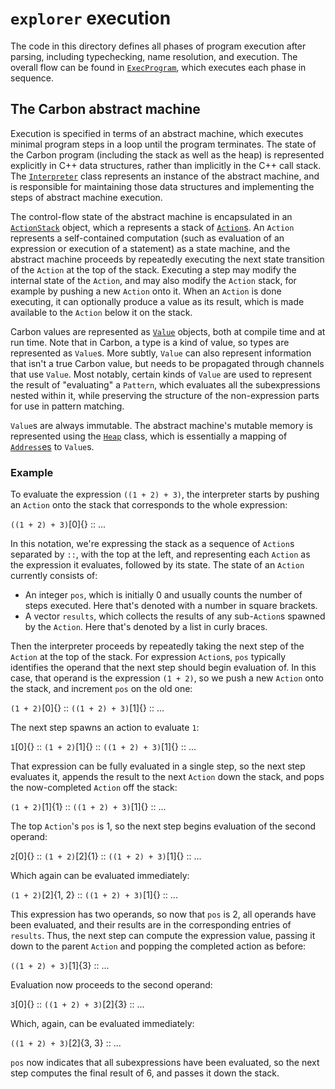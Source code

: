 # `explorer` execution

<!--
Part of the Carbon Language project, under the Apache License v2.0 with LLVM
Exceptions. See /LICENSE for license information.
SPDX-License-Identifier: Apache-2.0 WITH LLVM-exception
-->

The code in this directory defines all phases of program execution after
parsing, including typechecking, name resolution, and execution. The overall
flow can be found in [`ExecProgram`](exec_program.cpp), which executes each
phase in sequence.

## The Carbon abstract machine

Execution is specified in terms of an abstract machine, which executes minimal
program steps in a loop until the program terminates. The state of the Carbon
program (including the stack as well as the heap) is represented explicitly in
C++ data structures, rather than implicitly in the C++ call stack. The
[`Interpreter`](interpreter.cpp) class represents an instance of the abstract
machine, and is responsible for maintaining those data structures and
implementing the steps of abstract machine execution.

The control-flow state of the abstract machine is encapsulated in an
[`ActionStack`](action_stack.h) object, which a represents a stack of
[`Action`s](action.h). An `Action` represents a self-contained computation (such
as evaluation of an expression or execution of a statement) as a state machine,
and the abstract machine proceeds by repeatedly executing the next state
transition of the `Action` at the top of the stack. Executing a step may modify
the internal state of the `Action`, and may also modify the `Action` stack, for
example by pushing a new `Action` onto it. When an `Action` is done executing,
it can optionally produce a value as its result, which is made available to the
`Action` below it on the stack.

Carbon values are represented as [`Value`](value.h) objects, both at compile
time and at run time. Note that in Carbon, a type is a kind of value, so types
are represented as `Value`s. More subtly, `Value` can also represent information
that isn't a true Carbon value, but needs to be propagated through channels that
use `Value`. Most notably, certain kinds of `Value` are used to represent the
result of "evaluating" a `Pattern`, which evaluates all the subexpressions
nested within it, while preserving the structure of the non-expression parts for
use in pattern matching.

`Value`s are always immutable. The abstract machine's mutable memory is
represented using the [`Heap`](heap.h) class, which is essentially a mapping of
[`Address`es](address.h) to `Value`s.

### Example

To evaluate the expression `((1 + 2) + 3)`, the interpreter starts by pushing an
`Action` onto the stack that corresponds to the whole expression:

`((1 + 2) + 3)`[0]{} :: ...

In this notation, we're expressing the stack as a sequence of `Action`s
separated by `::`, with the top at the left, and representing each `Action` as
the expression it evaluates, followed by its state. The state of an `Action`
currently consists of:

-   An integer `pos`, which is initially 0 and usually counts the number of
    steps executed. Here that's denoted with a number in square brackets.
-   A vector `results`, which collects the results of any sub-`Action`s spawned
    by the `Action`. Here that's denoted by a list in curly braces.

Then the interpreter proceeds by repeatedly taking the next step of the `Action`
at the top of the stack. For expression `Action`s, `pos` typically identifies
the operand that the next step should begin evaluation of. In this case, that
operand is the expression `(1 + 2)`, so we push a new `Action` onto the stack,
and increment `pos` on the old one:

`(1 + 2)`[0]{} :: `((1 + 2) + 3)`[1]{} :: ...

The next step spawns an action to evaluate `1`:

`1`[0]{} :: `(1 + 2)`[1]{} :: `((1 + 2) + 3)`[1]{} :: ...

That expression can be fully evaluated in a single step, so the next step
evaluates it, appends the result to the next `Action` down the stack, and pops
the now-completed `Action` off the stack:

`(1 + 2)`[1]{1} :: `((1 + 2) + 3)`[1]{} :: ...

The top `Action`'s `pos` is 1, so the next step begins evaluation of the second
operand:

`2`[0]{} :: `(1 + 2)`[2]{1} :: `((1 + 2) + 3)`[1]{} :: ...

Which again can be evaluated immediately:

`(1 + 2)`[2]{1, 2} :: `((1 + 2) + 3)`[1]{} :: ...

This expression has two operands, so now that `pos` is 2, all operands have been
evaluated, and their results are in the corresponding entries of `results`.
Thus, the next step can compute the expression value, passing it down to the
parent `Action` and popping the completed action as before:

`((1 + 2) + 3)`[1]{3} :: ...

Evaluation now proceeds to the second operand:

`3`[0]{} :: `((1 + 2) + 3)`[2]{3} :: ...

Which, again, can be evaluated immediately:

`((1 + 2) + 3)`[2]{3, 3} :: ...

`pos` now indicates that all subexpressions have been evaluated, so the next
step computes the final result of 6, and passes it down the stack.
